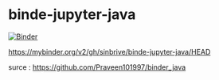 # binde-jupyter-java

[![Binder](https://mybinder.org/badge_logo.svg)](https://mybinder.org/v2/gh/sinbrive/binde-jupyter-java/HEAD)

https://mybinder.org/v2/gh/sinbrive/binde-jupyter-java/HEAD


surce : https://github.com/Praveen101997/binder_java
